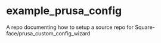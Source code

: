 # example_prusa_config
A repo documenting how to setup a source repo for Square-face/prusa_custom_config_wizard
